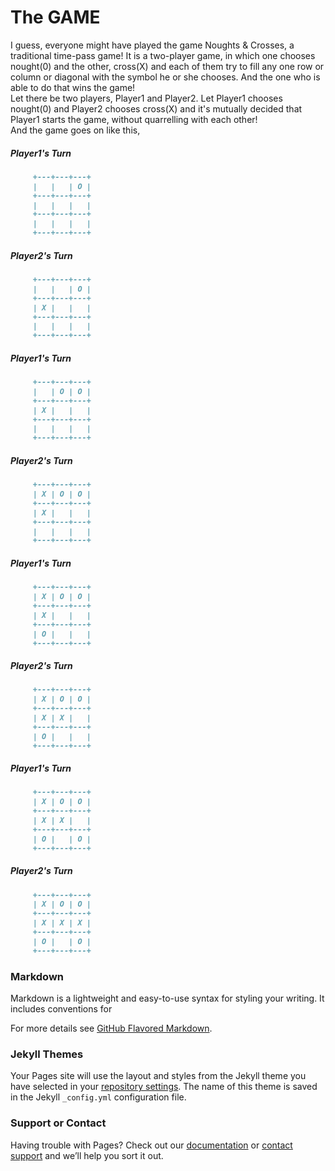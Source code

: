 # The GAME

I guess, everyone might have played the game Noughts & Crosses, a traditional time-pass game! It is a two-player game, in which one chooses nought(0) and the other, cross(X) and each of them try to fill any one row or column or diagonal with the symbol he or she chooses. And the one who is able to do that wins the game!  
Let there be two players, Player1 and Player2. Let Player1 chooses nought(0) and Player2 chooses cross(X) and it's mutually decided that Player1 starts the game, without quarrelling with each other!  
And the game goes on like this,

##### Player1's Turn
```markdown
     +---+---+---+
     |   |   | O |
     +---+---+---+
     |   |   |   |
     +---+---+---+
     |   |   |   |
     +---+---+---+
```

##### Player2's Turn
```markdown
     +---+---+---+
     |   |   | O |
     +---+---+---+
     | X |   |   |
     +---+---+---+
     |   |   |   |
     +---+---+---+
```

##### Player1's Turn
```markdown
     +---+---+---+
     |   | O | O |
     +---+---+---+
     | X |   |   |
     +---+---+---+
     |   |   |   |
     +---+---+---+
```

##### Player2's Turn
```markdown
     +---+---+---+
     | X | O | O |
     +---+---+---+
     | X |   |   |
     +---+---+---+
     |   |   |   |
     +---+---+---+
```

##### Player1's Turn
```markdown
     +---+---+---+
     | X | O | O |
     +---+---+---+
     | X |   |   |
     +---+---+---+
     | O |   |   |
     +---+---+---+
```

##### Player2's Turn
```markdown
     +---+---+---+
     | X | O | O |
     +---+---+---+
     | X | X |   |
     +---+---+---+
     | O |   |   |
     +---+---+---+
```

##### Player1's Turn
```markdown
     +---+---+---+
     | X | O | O |
     +---+---+---+
     | X | X |   |
     +---+---+---+
     | O |   | O |
     +---+---+---+
```

##### Player2's Turn
```markdown
     +---+---+---+
     | X | O | O |
     +---+---+---+
     | X | X | X |
     +---+---+---+
     | O |   | O |
     +---+---+---+
```

### Markdown

Markdown is a lightweight and easy-to-use syntax for styling your writing. It includes conventions for



For more details see [GitHub Flavored Markdown](https://guides.github.com/features/mastering-markdown/).

### Jekyll Themes

Your Pages site will use the layout and styles from the Jekyll theme you have selected in your [repository settings](https://github.com/ani339677/TIC-TAC-TOE/settings). The name of this theme is saved in the Jekyll `_config.yml` configuration file.

### Support or Contact

Having trouble with Pages? Check out our [documentation](https://docs.github.com/categories/github-pages-basics/) or [contact support](https://github.com/contact) and we’ll help you sort it out.
